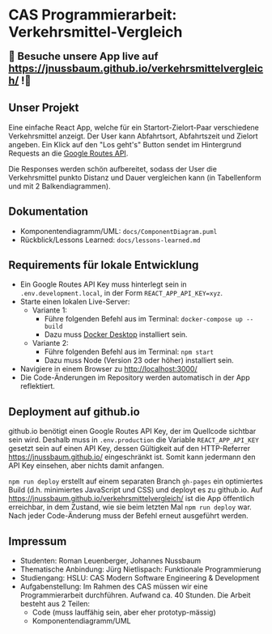 # CAS Programmierarbeit: Verkehrsmittel-Vergleich

<div style="font-size: 20px; font-weight: bold; align: center">
  🚀 Besuche unsere App live auf 
  <a href="https://jnussbaum.github.io/verkehrsmittelvergleich/">https://jnussbaum.github.io/verkehrsmittelvergleich/</a>
  !🚀
</div>

## Unser Projekt

Eine einfache React App, welche für ein Startort-Zielort-Paar verschiedene Verkehrsmittel anzeigt.
Der User kann Abfahrtsort, Abfahrtszeit und Zielort angeben.
Ein Klick auf den "Los geht's" Button sendet im Hintergrund Requests an die
[Google Routes API](https://developers.google.com/maps/documentation/routes).

Die Responses werden schön aufbereitet, sodass der User die Verkehrsmittel punkto Distanz und Dauer vergleichen kann
(in Tabellenform und mit 2 Balkendiagrammen).

## Dokumentation

- Komponentendiagramm/UML: `docs/ComponentDiagram.puml`
- Rückblick/Lessons Learned: `docs/lessons-learned.md`

## Requirements für lokale Entwicklung

- Ein Google Routes API Key muss hinterlegt sein in `.env.development.local`, in der Form `REACT_APP_API_KEY=xyz`.
- Starte einen lokalen Live-Server:
  - Variante 1:
    - Führe folgenden Befehl aus im Terminal: `docker-compose up --build`
    - Dazu muss [Docker Desktop](https://www.docker.com/) installiert sein.
  - Variante 2:
    - Führe folgenden Befehl aus im Terminal: `npm start`
    - Dazu muss Node (Version 23 oder höher) installiert sein.
- Navigiere in einem Browser zu <http://localhost:3000/>
- Die Code-Änderungen im Repository werden automatisch in der App reflektiert.


## Deployment auf github.io

github.io benötigt einen Google Routes API Key, der im Quellcode sichtbar sein wird.
Deshalb muss in `.env.production` die Variable `REACT_APP_API_KEY` gesetzt sein auf einen API Key,
dessen Gültigkeit auf den HTTP-Referrer <https://jnussbaum.github.io/> eingeschränkt ist.
Somit kann jedermann den API Key einsehen, aber nichts damit anfangen.

`npm run deploy` erstellt auf einem separaten Branch `gh-pages`
ein optimiertes Build (d.h. minimiertes JavaScript und CSS) und deployt es zu github.io.
Auf <https://jnussbaum.github.io/verkehrsmittelvergleich/> ist die App öffentlich erreichbar,
in dem Zustand, wie sie beim letzten Mal `npm run deploy` war.
Nach jeder Code-Änderung muss der Befehl erneut ausgeführt werden.

## Impressum

- Studenten: Roman Leuenberger, Johannes Nussbaum
- Thematische Anbindung: Jürg Nietlispach: Funktionale Programmierung
- Studiengang: HSLU: CAS Modern Software Engineering & Development
- Aufgabenstellung: Im Rahmen des CAS müssen wir eine Programmierarbeit durchführen.
  Aufwand ca. 40 Stunden. Die Arbeit besteht aus 2 Teilen:
  - Code (muss lauffähig sein, aber eher prototyp-mässig)
  - Komponentendiagramm/UML
